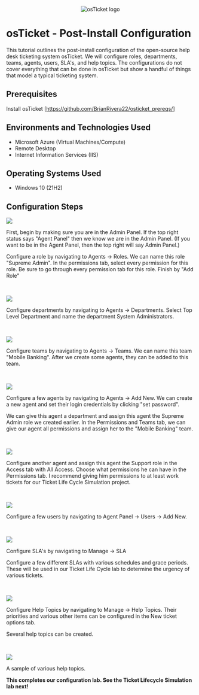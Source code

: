 <p align="center">
<img src="https://i.imgur.com/Clzj7Xs.png" alt="osTicket logo"/>
</p>

<h1>osTicket - Post-Install Configuration</h1>
This tutorial outlines the post-install configuration of the open-source help desk ticketing system osTicket. We will configure roles, departments, teams, agents, users, SLA's, and help topics. The configurations do not cover everything that can be done in osTicket but show a handful of things that model a typical ticketing system.<br />


<h2>Prerequisites</h2>

Install osTicket [https://github.com/BrianRivera22/osticket_prereqs/]

<h2>Environments and Technologies Used</h2>

- Microsoft Azure (Virtual Machines/Compute)
- Remote Desktop
- Internet Information Services (IIS)

<h2>Operating Systems Used </h2>

- Windows 10</b> (21H2)
  

<h2>Configuration Steps</h2>

<p>
<img src="https://github.com/BrianRivera22/post_install_config/blob/main/osTicket%20Post-Installation%20Setup/1.png"/>
</p>
<p>
First, begin by making sure you are in the Admin Panel. If the top right status says "Agent Panel" then we know we are in the Admin Panel. (If you want to be in the Agent Panel, then the top right will say Admin Panel.)

Configure a role by navigating to Agents -> Roles. We can name this role "Supreme Admin". In the permissions tab, select every permission for this role. Be sure to go through every permission tab for this role. Finish by "Add Role"
</p>
<br />

<p>
<img src="https://github.com/BrianRivera22/post_install_config/blob/main/osTicket%20Post-Installation%20Setup/2.png"/>
</p>
<p>
Configure departments by navigating to Agents -> Departments. Select Top Level Department and name the department System Administrators.
</p>
<br />

<p>
<img src="https://github.com/BrianRivera22/post_install_config/blob/main/osTicket%20Post-Installation%20Setup/3.png"/>
</p>
<p>
Configure teams by navigating to Agents -> Teams. We can name this team "Mobile Banking". After we create some agents, they can be added to this team.
</p>
<br />

<p>
<img src="https://github.com/BrianRivera22/post_install_config/blob/main/osTicket%20Post-Installation%20Setup/4.png"/>
</p>
<p>
Configure a few agents by navigating to Agents -> Add New. We can create a new agent and set their login credentials by clicking "set password".

We can give this agent a department and assign this agent the Supreme Admin role we created earlier. In the Permissions and Teams tab, we can give our agent all permissions and assign her to the "Mobile Banking" team.
</p>
<br />

<p>
<img src="https://github.com/BrianRivera22/post_install_config/blob/main/osTicket%20Post-Installation%20Setup/5(corrected).png"/>
</p>
<p>
Configure another agent and assign this agent the Support role in the Access tab with All Access. Choose what permissions he can have in the Permissions tab. I recommend giving him permissions to at least work tickets for our Ticket Life Cycle Simulation project.
</p>
<br />

<p>
<img src="https://github.com/BrianRivera22/post_install_config/blob/main/osTicket%20Post-Installation%20Setup/6.png"/>
</p>
<p>
Configure a few users by navigating to Agent Panel -> Users -> Add New.
</p>
<br />

<p>
<img src="https://github.com/BrianRivera22/post_install_config/blob/main/osTicket%20Post-Installation%20Setup/7.png"/>
</p>
<p>
Configure SLA's by navigating to Manage -> SLA

Configure a few different SLAs with various schedules and grace periods. These will be used in our Ticket Life Cycle lab to determine the urgency of various tickets.  
</p>
<br />

<p>
<img src="https://github.com/BrianRivera22/post_install_config/blob/main/osTicket%20Post-Installation%20Setup/8.png"/>
</p>
<p>
Configure Help Topics by navigating to Manage -> Help Topics. Their priorities and various other items can be configured in the New ticket options tab.

Several help topics can be created.
</p>
<br />

<p>
<img src="https://github.com/BrianRivera22/post_install_config/blob/main/osTicket%20Post-Installation%20Setup/9.png"/>
</p>
<p>
A sample of various help topics.

<b>This completes our configuration lab. See the Ticket Lifecycle Simulation lab next!</b>
</p>
<br />
